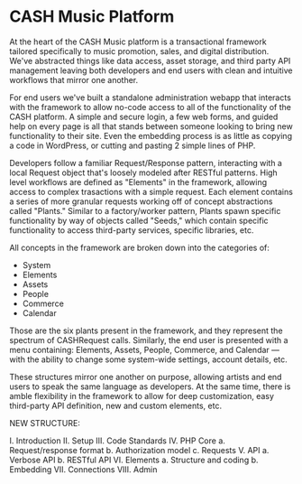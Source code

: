 # CASH Music Platform #
At the heart of the CASH Music platform is a transactional framework tailored 
specifically to music promotion, sales, and digital distribution. We've abstracted 
things like data access, asset storage, and third party API management leaving 
both developers and end users with clean and intuitive workflows that mirror one
another. 

For end users we've built a standalone administration webapp that interacts with
the framework to allow no-code access to all of the functionality of the CASH
platform. A simple and secure login, a few web forms, and guided help on every 
page is all that stands between someone looking to bring new functionality to
their site. Even the embedding process is as little as copying a code in WordPress,
or cutting and pasting 2 simple lines of PHP. 

Developers follow a familiar Request/Response pattern, interacting with a local 
Request object that's loosely modeled after RESTful patterns. High level workflows
are defined as "Elements" in the framework, allowing access to complex trasactions
with a simple request. Each element contains a series of more granular requests
working off of concept abstractions called "Plants." Similar to a factory/worker
pattern, Plants spawn specific functionality by way of objects called "Seeds," 
which contain specific functionality to access third-party services, specific 
libraries, etc. 

All concepts in the framework are broken down into the categories of:

- System
- Elements
- Assets
- People
- Commerce
- Calendar

Those are the six plants present in the framework, and they represent the spectrum
of CASHRequest calls. Similarly, the end user is presented with a menu containing:
Elements, Assets, People, Commerce, and Calendar — with the ability to change some
system-wide settings, account details, etc. 

These structures mirror one another on purpose, allowing artists and end users to
speak the same language as developers. At the same time, there is amble flexibility
in the framework to allow for deep customization, easy third-party API definition, 
new and custom elements, etc. 


NEW STRUCTURE:

I.		Introduction
II.		Setup
III.	Code Standards
IV.		PHP Core
			a. Request/response format
			b. Authorization model
			c. Requests
V. 		API
			a. Verbose API
			b. RESTful API
VI.		Elements
			a. Structure and coding
			b. Embedding
VII.	Connections
VIII.	Admin
